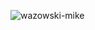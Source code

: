 ![wazowski-mike](https://github.com/Mavroos/Mavroos/assets/132817253/ef10b5e6-d1c7-4b4c-bf6a-162bf493586a)
